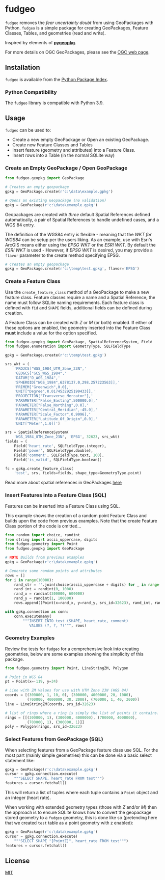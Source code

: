 # fudgeo

`fudgeo` removes the *fear uncertainty doubt* from using GeoPackages with 
Python. `fudgeo` is a simple package for creating GeoPackages, Feature 
Classes, Tables, and geometries (read and write).

Inspired by elements of [**pygeopkg**](https://github.com/realiii/pygeopkg).

For more details on OGC GeoPackages, please see the [OGC web page](http://www.geopackage.org/).


## Installation

`fudgeo` is available from the [Python Package Index](https://pypi.org/project/fudgeo/).


### Python Compatibility

The `fudgeo` library is compatible with Python 3.9.


## Usage

`fudgeo` can be used to: 
* Create a new empty GeoPackage or Open an existing GeoPackage.
* Create new Feature Classes and Tables
* Insert feature (geometry and attributes) into a Feature Class.
* Insert rows into a Table (in the normal SQLite way)


### Create an Empty GeoPackage / Open GeoPackage

```python
from fudgeo.geopkg import GeoPackage

# Creates an empty geopackage
gpkg = GeoPackage.create(r'c:\data\example.gpkg')

# Opens an existing Geopackage (no validation)
gpkg = GeoPackage(r'c:\data\example.gpkg')
```

Geopackages are created with *three* default Spatial References defined
automatically, a pair of Spatial References to handle undefined cases,
and a WGS 84 entry. 

The definition of the WGS84 entry is flexible - meaning that the 
*WKT for WGS84* can be setup per the users liking. As an example, 
use with Esri's ArcGIS means either using the *EPSG WKT* or the *ESRI WKT*. By
default the *ESRI WKT* is used - However, if *EPSG WKT* is desired, you
may provide a ``flavor`` parameter to the create method specifying EPSG.

```python
# Creates an empty geopackage
gpkg = GeoPackage.create(r'c:\temp\test.gpkg', flavor='EPSG')
```


### Create a Feature Class

Use the `create_feature_class` method of a GeoPackage to make
a new feature class.  Feature classes require a name and a Spatial 
Reference, the name must follow SQLite naming requirements.  Each
feature class is defined with `fid` and `SHAPE` fields, additional
fields can be defined during creation.

A Feature Class can be created with *Z* or *M* (or both) enabled. If 
either of these options are enabled, the geometry inserted into the 
Feature Class **must** include a value for the option specified.

```python
from fudgeo.geopkg import GeoPackage, SpatialReferenceSystem, Field
from fudgeo.enumeration import GeometryType, SQLFieldType

gpkg = GeoPackage.create(r'c:\temp\test.gpkg')

srs_wkt = (
    'PROJCS["WGS_1984_UTM_Zone_23N",'
    'GEOGCS["GCS_WGS_1984",'
    'DATUM["D_WGS_1984",'
    'SPHEROID["WGS_1984",6378137.0,298.257223563]],'
    'PRIMEM["Greenwich",0.0],'
    'UNIT["Degree",0.0174532925199433]],'
    'PROJECTION["Transverse_Mercator"],'
    'PARAMETER["False_Easting",500000.0],'
    'PARAMETER["False_Northing",0.0],'
    'PARAMETER["Central_Meridian",-45.0],'
    'PARAMETER["Scale_Factor",0.9996],'
    'PARAMETER["Latitude_Of_Origin",0.0],'
    'UNIT["Meter",1.0]]')

srs = SpatialReferenceSystem(
    'WGS_1984_UTM_Zone_23N', 'EPSG', 32623, srs_wkt)
fields = (
    Field('heart_rate', SQLFieldType.integer),
    Field('power', SQLFieldType.double),
    Field('comment', SQLFieldType.text, 100),
    Field('is_valid', SQLFieldType.boolean))

fc = gpkg.create_feature_class(
    'test', srs, fields=fields, shape_type=GeometryType.point)
```

Read more about spatial references in GeoPackages [here](https://github.com/realiii/pygeopkg/blob/master/README.md#about-spatial-references-for-geopackages)


### Insert Features into a Feature Class (SQL)

Features can be inserted into a Feature Class using SQL.

This example shows the creation of a random point Feature Class and
builds upon the code from previous examples. Note that the create Feature Class
portion of the code is omitted...

```python
from random import choice, randint
from string import ascii_uppercase, digits
from fudgeo.geometry import Point
from fudgeo.geopkg import GeoPackage

# NOTE Builds from previous examples 
gpkg = GeoPackage(r'c:\data\example.gpkg')

# Generate some random points and attributes
rows = []
for i in range(10000):
    rand_str = ''.join(choice(ascii_uppercase + digits) for _ in range(10))
    rand_int = randint(0, 1000)
    rand_x = randint(300000, 600000)
    rand_y = randint(1, 100000)
    rows.append((Point(x=rand_x, y=rand_y, srs_id=32623), rand_int, rand_str))

with gpkg.connection as conn:
    conn.executemany(
        """INSERT INTO test (SHAPE, heart_rate, comment) 
           VALUES (?, ?, ?)""", rows)
```


### Geometry Examples

Review the tests for `fudgeo` for a comprehensive look into 
creating geometries, below are some examples showing the simplicity
of this package.


```python
from fudgeo.geometry import Point, LineStringZM, Polygon

# Point in WGS 84
pt = Point(x=-119, y=34)

# Line with ZM Values for use with UTM Zone 23N (WGS 84)
coords = [(300000, 1, 10, 0), (300000, 4000000, 20, 1000),
          (700000, 4000000, 30, 2000), (700000, 1, 40, 3000)]
line = LineStringZM(coords, srs_id=32623)

# list of rings where a ring is simply the list of points it contains.
rings = [[(300000, 1), (300000, 4000000), (700000, 4000000),
          (700000, 1), (300000, 1)]]
poly = Polygon(rings, srs_id=32623)
```

### Select Features from GeoPackage (SQL)

When selecting features from a GeoPackage feature class use SQL.  For 
the most part (mainly simple geometries) this can be done via a basic
select statement like:

```python
gpkg = GeoPackage(r'c:\data\example.gpkg')
cursor = gpkg.connection.execute(
    """SELECT SHAPE, heart_rate FROM test""")
features = cursor.fetchall()
```

This will return a list of tuples where each tuple contains a `Point`
object and an integer (heart rate).

When working with extended geometry types (those with *Z* and/or *M*) 
then the approach is to ensure SQLite knows how to convert the 
geopackage stored geometry to a `fudgeo` geometry, this is done like
so (pretending here that we created `test` table as a point geometry
with z enabled):

```python
gpkg = GeoPackage(r'c:\data\example.gpkg')
cursor = gpkg.connection.execute(
    """SELECT SHAPE "[PointZ]", heart_rate FROM test""")
features = cursor.fetchall()
```


## License

[MIT](https://choosealicense.com/licenses/mit/)

